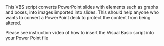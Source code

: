 This VBS script converts PowerPoint slides with elements such as graphs and boxes, into images imported into slides. This should help anyone who wants to convert a PowerPoint deck to protect the content from being altered. 

Please see instruction video of how to insert the Visual Basic script into your Power Point file 